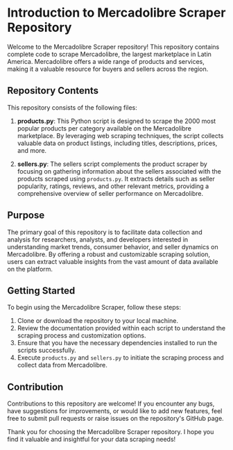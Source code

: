 # Introduction to Mercadolibre Scraper Repository

Welcome to the Mercadolibre Scraper repository! This repository contains complete code to scrape Mercadolibre, the largest marketplace in Latin America. Mercadolibre offers a wide range of products and services, making it a valuable resource for buyers and sellers across the region.

## Repository Contents

This repository consists of the following files:

1. **products.py**: This Python script is designed to scrape the 2000 most popular products per category available on the Mercadolibre marketplace. By leveraging web scraping techniques, the script collects valuable data on product listings, including titles, descriptions, prices, and more.

2. **sellers.py**: The sellers script complements the product scraper by focusing on gathering information about the sellers associated with the products scraped using `products.py`. It extracts details such as seller popularity, ratings, reviews, and other relevant metrics, providing a comprehensive overview of seller performance on Mercadolibre.

## Purpose

The primary goal of this repository is to facilitate data collection and analysis for researchers, analysts, and developers interested in understanding market trends, consumer behavior, and seller dynamics on Mercadolibre. By offering a robust and customizable scraping solution, users can extract valuable insights from the vast amount of data available on the platform.

## Getting Started

To begin using the Mercadolibre Scraper, follow these steps:

1. Clone or download the repository to your local machine.
2. Review the documentation provided within each script to understand the scraping process and customization options.
3. Ensure that you have the necessary dependencies installed to run the scripts successfully.
4. Execute `products.py` and `sellers.py` to initiate the scraping process and collect data from Mercadolibre.

## Contribution

Contributions to this repository are welcome! If you encounter any bugs, have suggestions for improvements, or would like to add new features, feel free to submit pull requests or raise issues on the repository's GitHub page.

Thank you for choosing the Mercadolibre Scraper repository. I hope you find it valuable and insightful for your data scraping needs!